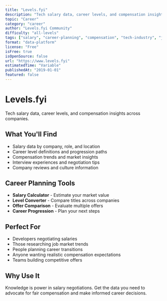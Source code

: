 ```yaml
---
title: "Levels.fyi"
description: "Tech salary data, career levels, and compensation insights across companies"
topic: "Career"
category: "career"
author: "Levels.fyi Community"
difficulty: "all-levels"
tags: ["salary", "career-planning", "compensation", "tech-industry", "job-market"]
format: "data-platform"
license: "Free"
isFree: true
isOpenSource: false
url: "https://www.levels.fyi"
estimatedTime: "Variable"
publishedAt: "2019-01-01"
featured: false
---
```


# Levels.fyi

Tech salary data, career levels, and compensation insights across companies.

## What You'll Find
- Salary data by company, role, and location
- Career level definitions and progression paths
- Compensation trends and market insights
- Interview experiences and negotiation tips
- Company reviews and culture information

## Career Planning Tools
- **Salary Calculator** - Estimate your market value
- **Level Converter** - Compare titles across companies
- **Offer Comparison** - Evaluate multiple offers
- **Career Progression** - Plan your next steps

## Perfect For
- Developers negotiating salaries
- Those researching job market trends
- People planning career transitions
- Anyone wanting realistic compensation expectations
- Teams building competitive offers

## Why Use It
Knowledge is power in salary negotiations. Get the data you need to advocate for fair compensation and make informed career decisions.